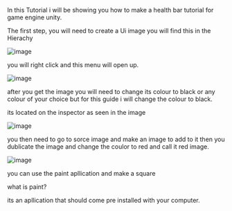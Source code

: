 In this Tutorial i will be showing you how to make a health bar tutorial for game engine unity.

The first step, you will need to create a Ui image  you will find this in the Hierachy 

![image](https://github.com/user-attachments/assets/73b7b8e5-86b1-43c2-bab5-92111220b44c)


you will right click and this menu will open up.

![image](https://github.com/user-attachments/assets/9d4d08b6-bd74-41a6-ba7a-c1b872f0f03e)

 
 after you get the image you will need to change its colour to black or any colour of your choice but for this guide i will change the colour to black.


its located on the inspector as seen in the image 


![image](https://github.com/user-attachments/assets/bb50bffe-f574-4fa7-ba9a-f02ff6e233c7)


you then need to go to sorce image  and make an image to add to it
then you dublicate the image and change the coulor to red and call it red image.

![image](https://github.com/user-attachments/assets/aeb880b1-0be5-43b3-998c-7c64cfad3e8f)

you can use the paint apllication  and make a square 

what is paint?

its an apllication that should come pre installed with your computer.







